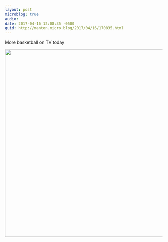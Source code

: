 ```yaml
---
layout: post
microblog: true
audio: 
date: 2017-04-16 12:08:35 -0500
guid: http://manton.micro.blog/2017/04/16/170835.html
---
```

More basketball on TV today

<img src="http://manton.micro.blog/uploads/2018/3646f42063.jpg" width="600" height="600" />

